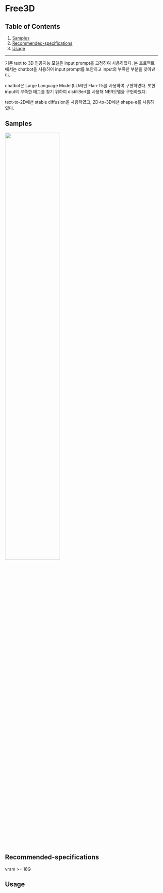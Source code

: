 # Free3D

## Table of Contents
1. [Samples](#Samples)
2. [Recommended-specifications](#Recommended-specifications)
3. [Usage](#Usage)
---
기존 text to 3D 인공지능 모델은 input prompt를 고정하여 사용하였다.
본 프로젝트에서는 chatbot을 사용하여 input prompt를 보안하고 input의 부족한 부분을 찾아낸다.

chatbot은 Large Language Model(LLM)인 Flan-T5를 사용하여 구현하였다.
또한 input의 부족한 태그를 찾기 위하여 distillBert를 사용해 NER모델을 구현하였다.

text-to-2D에선 stable diffusion을 사용하였고, 2D-to-3D에선 shape-e를 사용하였다.

## Samples
<img width="60%" src="https://github.com/DeveloperSeJin/Free3D/assets/114290488/58a7e87e-a75f-4ca9-b712-0776eb6c5835">

## Recommended-specifications
vram >= 16G

## Usage
